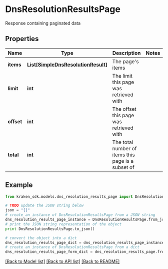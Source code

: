 # DnsResolutionResultsPage

Response containing paginated data

## Properties
Name | Type | Description | Notes
------------ | ------------- | ------------- | -------------
**items** | [**List[SimpleDnsResolutionResult]**](SimpleDnsResolutionResult.md) | The page&#39;s items | 
**limit** | **int** | The limit this page was retrieved with | 
**offset** | **int** | The offset this page was retrieved with | 
**total** | **int** | The total number of items this page is a subset of | 

## Example

```python
from kraken_sdk.models.dns_resolution_results_page import DnsResolutionResultsPage

# TODO update the JSON string below
json = "{}"
# create an instance of DnsResolutionResultsPage from a JSON string
dns_resolution_results_page_instance = DnsResolutionResultsPage.from_json(json)
# print the JSON string representation of the object
print DnsResolutionResultsPage.to_json()

# convert the object into a dict
dns_resolution_results_page_dict = dns_resolution_results_page_instance.to_dict()
# create an instance of DnsResolutionResultsPage from a dict
dns_resolution_results_page_form_dict = dns_resolution_results_page.from_dict(dns_resolution_results_page_dict)
```
[[Back to Model list]](../README.md#documentation-for-models) [[Back to API list]](../README.md#documentation-for-api-endpoints) [[Back to README]](../README.md)


